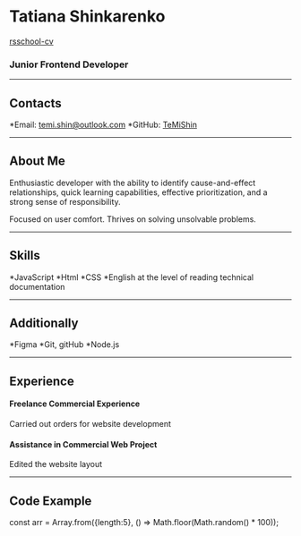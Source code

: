 # Tatiana Shinkarenko

[rsschool-cv](https://temishin.github.io/rsschool-cv/)

### Junior Frontend Developer

---

## Contacts

*Email: temi.shin@outlook.com
*GitHub: [TeMiShin](https://temishin.github.io/rsschool-cv/)

---

## About Me

Enthusiastic developer with the ability to identify cause-and-effect relationships, quick
learning capabilities, effective prioritization, and a strong sense of responsibility.

Focused on user comfort. Thrives on solving unsolvable problems.

---

## Skills

*JavaScript
*Html
*CSS
*English at the level of reading technical documentation

---

## Additionally

*Figma
*Git, gitHub
\*Node.js

---

## Experience

#### Freelance Commercial Experience

Сarried out orders for website development

#### Assistance in Commercial Web Project

Edited the website layout

---

## Code Example

const arr = Array.from({length:5}, () => Math.floor(Math.random() \* 100));
